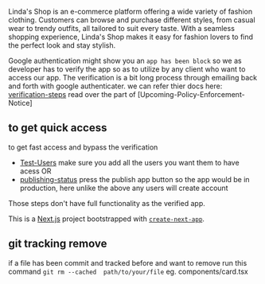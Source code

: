 Linda's Shop is an e-commerce platform offering a wide variety of fashion clothing. Customers can browse and purchase different styles, from casual wear to trendy outfits, all tailored to suit every taste. With a seamless shopping experience, Linda's Shop makes it easy for fashion lovers to find the perfect look and stay stylish.

Google authentication might show you an `app has been block` so we as developer has to verify the app so as to utilize by any client who want to access our app. The verification is a bit long process through emailing back and forth with google authenticater. we can refer thier docs here: [verification-steps](https://support.google.com/cloud/answer/7454865#security-checkup) read over the part of [Upcoming-Policy-Enforcement-Notice]

## to get quick access

to get fast access and bypass the verification

- [Test-Users](https://console.cloud.google.com/apis/credentials/consent?project=lama-resturant) make sure you add all the users you want them to have acess OR
- [publishing-status](https://console.cloud.google.com/apis/credentials/consent?project=lama-resturant) press the publish app button so the app would be in production, here unlike the above any users will create account

Those steps don't have full functionality as the verified app.

This is a [Next.js](https://nextjs.org/) project bootstrapped with [`create-next-app`](https://github.com/vercel/next.js/tree/canary/packages/create-next-app).

## git tracking remove

if a file has been commit and tracked before and want to remove run this command `git rm --cached  path/to/your/file` eg. components/card.tsx

<!-- ## Getting Started

First, run the development server:

```bash
npm run dev
# or
yarn dev
# or
pnpm dev
# or
bun dev
```

Open [http://localhost:3000](http://localhost:3000) with your browser to see the result.

You can start editing the page by modifying `app/page.tsx`. The page auto-updates as you edit the file.

This project uses [`next/font`](https://nextjs.org/docs/basic-features/font-optimization) to automatically optimize and load Inter, a custom Google Font.

## Learn More

To learn more about Next.js, take a look at the following resources:

- [Next.js Documentation](https://nextjs.org/docs) - learn about Next.js features and API.
- [Learn Next.js](https://nextjs.org/learn) - an interactive Next.js tutorial.

You can check out [the Next.js GitHub repository](https://github.com/vercel/next.js/) - your feedback and contributions are welcome!

## Deploy on Vercel

The easiest way to deploy your Next.js app is to use the [Vercel Platform](https://vercel.com/new?utm_medium=default-template&filter=next.js&utm_source=create-next-app&utm_campaign=create-next-app-readme) from the creators of Next.js.

Check out our [Next.js deployment documentation](https://nextjs.org/docs/deployment) for more details. -->
